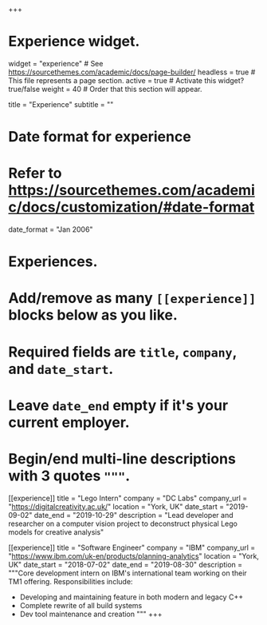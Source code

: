+++
# Experience widget.
widget = "experience"  # See https://sourcethemes.com/academic/docs/page-builder/
headless = true  # This file represents a page section.
active = true  # Activate this widget? true/false
weight = 40  # Order that this section will appear.

title = "Experience"
subtitle = ""

# Date format for experience
#   Refer to https://sourcethemes.com/academic/docs/customization/#date-format
date_format = "Jan 2006"

# Experiences.
#   Add/remove as many `[[experience]]` blocks below as you like.
#   Required fields are `title`, `company`, and `date_start`.
#   Leave `date_end` empty if it's your current employer.
#   Begin/end multi-line descriptions with 3 quotes `"""`.
[[experience]]
  title = "Lego Intern"
  company = "DC Labs"
  company_url = "https://digitalcreativity.ac.uk/"
  location = "York, UK"
  date_start = "2019-09-02"
  date_end = "2019-10-29"
  description = "Lead developer and researcher on a computer vision project to deconstruct physical Lego models for creative analysis"

[[experience]]
  title = "Software Engineer"
  company = "IBM"
  company_url = "https://www.ibm.com/uk-en/products/planning-analytics"
  location = "York, UK"
  date_start = "2018-07-02"
  date_end = "2019-08-30"
  description = """Core development intern on IBM's international team working on their TM1 offering.
  Responsibilities include:
  
  * Developing and maintaining feature in both modern and legacy C++
  * Complete rewrite of all build systems
  * Dev tool maintenance and creation
  """
+++
